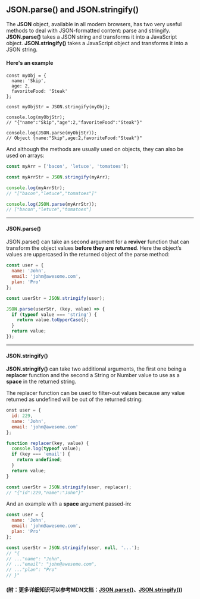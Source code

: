 ## JSON.parse() and JSON.stringify()
The **JSON** object, available in all modern browsers, has two very useful methods to deal with JSON-formatted content: parse and stringify. **JSON.parse()** takes a JSON string and transforms it into a JavaScript object. **JSON.stringify()** takes a JavaScript object and transforms it into a JSON string.

#### Here's an example
```javascirpt
const myObj = {
  name: 'Skip',
  age: 2,
  favoriteFood: 'Steak'
};

const myObjStr = JSON.stringify(myObj);

console.log(myObjStr);
// "{"name":"Skip","age":2,"favoriteFood":"Steak"}"

console.log(JSON.parse(myObjStr));
// Object {name:"Skip",age:2,favoriteFood:"Steak"}"
```
And although the methods are usually used on objects, they can also be used on arrays:
```javascript
const myArr = ['bacon', 'letuce', 'tomatoes'];

const myArrStr = JSON.stringify(myArr);

console.log(myArrStr);
// "["bacon","letuce","tomatoes"]"

console.log(JSON.parse(myArrStr));
// ["bacon","letuce","tomatoes"]
```
---
#### JSON.parse()
JSON.parse() can take an second argument for a **reviver** function that can transform the object values **before they are returned**. Here the object’s values are uppercased in the returned object of the parse method:
```javascript
const user = {
  name: 'John',
  email: 'john@awesome.com',
  plan: 'Pro'
};

const userStr = JSON.stringify(user);

JSON.parse(userStr, (key, value) => {
  if (typeof value === 'string') {
    return value.toUpperCase();
  }
  return value;
});
```
---
#### JSON.stringify()
**JSON.stringify()** can take two additional arguments, the first one being a **replacer** function and the second a String or Number value to use as a **space** in the returned string.

The replacer function can be used to filter-out values because any value returned as undefined will be out of the returned string:
```javascript
onst user = {
  id: 229,
  name: 'John',
  email: 'john@awesome.com'
};

function replacer(key, value) {
  console.log(typeof value);
  if (key === 'email') {
    return undefined;
  }
  return value;
}

const userStr = JSON.stringify(user, replacer);
// "{"id":229,"name":"John"}"
```
And an example with a **space** argument passed-in:
```javascript
const user = {
  name: 'John',
  email: 'john@awesome.com',
  plan: 'Pro'
};

const userStr = JSON.stringify(user, null, '...');
// "{
// ..."name": "John",
// ..."email": "john@awesome.com",
// ..."plan": "Pro"
// }"
```

#### (附：更多详细知识可以参考MDN文档：[JSON.parse()](https://developer.mozilla.org/zh-CN/docs/Web/JavaScript/Reference/Global_Objects/JSON/parse)、[JSON.stringify()](https://developer.mozilla.org/zh-CN/docs/Web/JavaScript/Reference/Global_Objects/JSON/stringify))
